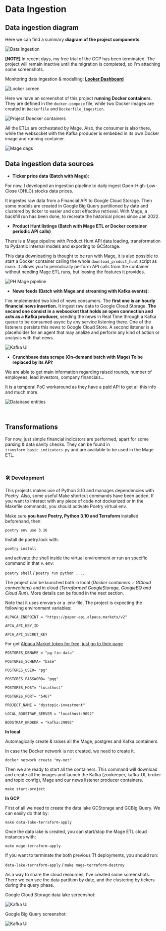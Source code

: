 # Data Ingestion

## Data ingestion diagram

Here we can find a summary **diagram of the project components**:

![Data ingestion](./docs/imgs/data_ingestion.png)


**[NOTE]** In recent days, my free trial of the GCP has been terminated. The project will remain inactive until the migration is completed, so I'm attaching some screenshots.

Monitoring data ingestion & modelling: [**Looker Dashboard**](https://lookerstudio.google.com/s/qK5FsFOEH7A)

![Looker screen](./docs/imgs/looker_screen.png)


Here we have an screenshot of this project **running Docker containers**. They are defined in the `docker-compose` file, while two Docker images are created in `Dockerfile` and `Dockerfile_ingestion`.

![Project Doecker containers](./docs/imgs/docker_containers.png)

All the ETLs are orchestated by Mage. Also, the consumer is also there, while the websocket with the Kafka producer is embebed in its own Docker image and running container.

![Mage dags](./docs/imgs/mage_dags.png)


## Data ingestion data sources

- **Ticker price data (Batch with Mage):**

For now, I developed an ingestion pipeline to daily ingest Open-High-Low-Close (OHLC) stocks data prices.

It ingestes raw data from a Financial API to Google Cloud Storage. Then some models are created in Google Big Query partitioned by date and clustered by ticker to easier and cost effective retrieval.
With Mage, a backfill run has been done, to recreate the historical prices since Jan 2022.

- **Product Hunt listings (Batch with Mage ETL or Docker container periodic API calls)**

There is a Mage pipeline with Product Hunt API data loading, transformation to Pydantic internal models and exporting to GCStorage.

This data downloading is thought to be run with Mage, it is also possible to start a Docker container calling the whole `download_product_hunt` script as main. It allows you to periodically perform API calls from the container without needing Mage ETL runs, but loosing the features it provides.

![PH Mage pipeline](./docs/imgs/ph_mage_pipeline.png)


- **News feeds (Batch with Mage and streaming with Kafka events):**

I've implemented two kind of news consumers. The **first one is an hourly financial news insertion.** It ingest raw data to Google Cloud Storage.
**The second one consist in a websocket that holds an open connection and acts as a Kafka producer,** sending the news in Real Time through a Kafka queue to be consumed async by any service listening there. One of the listeners persists this news to Google Cloud Store. A second listener is a placeholder for an agent that may analize and perform any kind of action or analysis with that news.

![Kafka UI](./docs/imgs/kafka_ui_news_topic.png)

- **Crunchbase data scrape (On-demand batch with Mage) To be replaced by its API:**

We are able to get main information regarding raised rounds, number of employees, lead investors, company financials...

It is a temporal PoC workaround as they have a paid API to get all this info and much more.

![Database entities](./docs/imgs/db_entities.png)

<br>

## Transformations

For now, just simple financial indicators are performed, apart for some parsing & data sanity checks. They can be found in `transform_basic_indicators.py` and are available to be used in the Mage ETL.

<br>

### 🛠 Development

This projects makes use of Python 3.10 and manages dependencies with Poetry. Also, some useful Make shortcut commands have been added.
If you want to interact with any piece of code not dockerized or in the Makefile commands, you should activate Poetry virtual env.

Make sure **you have Poetry, Python 3.10 and Terraform** installed beforehand, then:

`poetry env use 3.10`

Install de poetry.lock with:

`poetry install`

and activate the shell inside the virtual environment or run an specific command in that v. env:

`poetry shell` / `poetry run python ....`

The project can be launched both in local (*Docker containers + GCloud connections*) and in cloud (*Terraformed GoogleStorage, GoogleBQ and Cloud Run*). More details can be found in the next section.

Note that it uses envvars or a .env file. The project is expecting the following environment variables:

`ALPACA_ENDPOINT = "https://paper-api.alpaca.markets/v2"`

`APCA_API_KEY_ID`

`APCA_API_SECRET_KEY`

For get [Alpaca Market token for free, just go to their page](https://alpaca.markets/)

`POSTGRES_DBNAME = "pg-fin-data"`

`POSTGRES_SCHEMA= "base"`

`POSTGRES_USER= "pg"`

`POSTGRES_PASSWORD= "pgg"`

`POSTGRES_HOST= "localhost"`

`POSTGRES_PORT= "5467"`

`PROJECT_NAME = "dystopic-investment"`

`LOCAL_BOOSTRAP_SERVER = "localhost:9092"`

`BOOSTRAP_BROKER = "kafka:29092"`


**In local**

Automagically create & raises all the Mage, postgres and Kafka containers.

In case the Docker network is not created, we need to create it.

`docker network create "my-net"`

Then we are ready to start all the containers. This command will download and create all the images and launch the Kafka (zookeeper, kafka-UI, broker and topic config), Mage and our news listener producer containers.

`make start-project`


**In GCP**

First of all we need to create the data lake GCStorage and GCBig Query. We can easily do that by:

`make data-lake-terraform-apply`

Once the data lake is created, you can start/stop the Mage ETL cloud instances with:

`make mage-terraform-apply`

If you want to terminate the both previous Tf deployments, you should run:

`data-lake-terraform-apply` / `make mage-terraform-destroy`

As a way to share the cloud resources, I've created some screenshots. There we can see the data partition by date, and the clustering by tickers during the query phase.

Google Cloud Storage data lake screenshot:

![Kafka UI](./docs/imgs/google_cloud_storage.png)

Google Big Query screenshot:

![Kafka UI](./docs/imgs/google_big_query.png)

<br>
